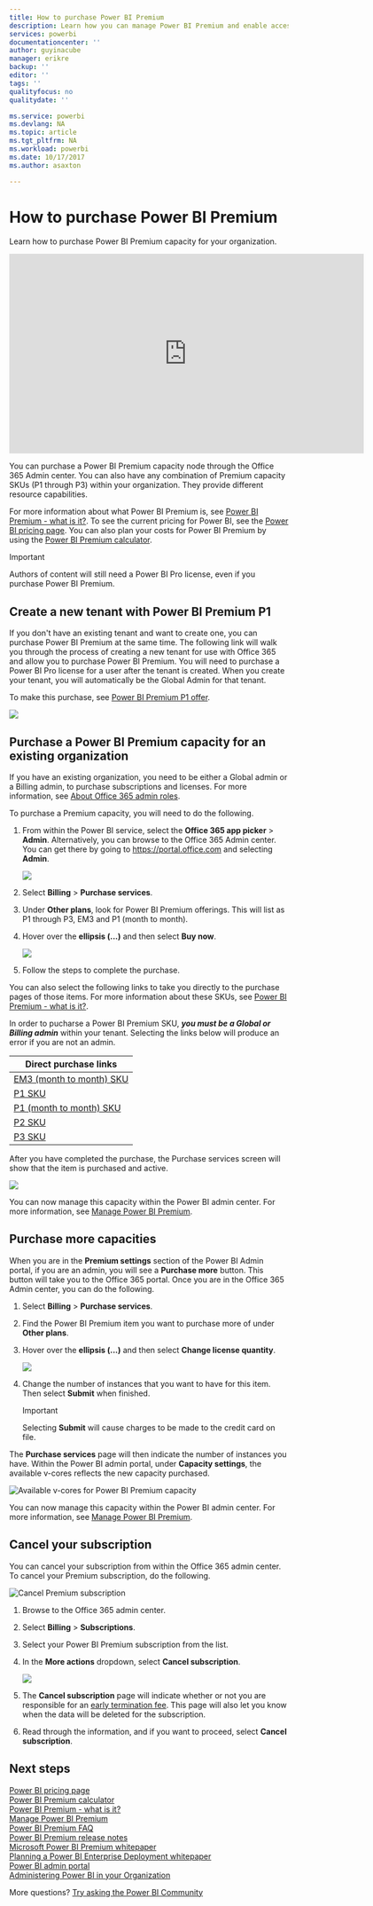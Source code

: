 ```yaml
---
title: How to purchase Power BI Premium
description: Learn how you can manage Power BI Premium and enable access to content for your entire organization.
services: powerbi
documentationcenter: ''
author: guyinacube
manager: erikre
backup: ''
editor: ''
tags: ''
qualityfocus: no
qualitydate: ''

ms.service: powerbi
ms.devlang: NA
ms.topic: article
ms.tgt_pltfrm: NA
ms.workload: powerbi
ms.date: 10/17/2017
ms.author: asaxton

---
```

# How to purchase Power BI Premium
Learn how to purchase Power BI Premium capacity for your organization.

<iframe width="640" height="360" src="https://www.youtube.com/embed/NkvYs5Qp4iA?rel=0&amp;showinfo=0" frameborder="0" allowfullscreen></iframe>

You can purchase a Power BI Premium capacity node through the Office 365 Admin center. You can also have any combination of Premium capacity SKUs (P1 through P3) within your organization. They provide different resource capabilities.

For more information about what Power BI Premium is, see [Power BI Premium - what is it?](service-premium.md). To see the current pricing for Power BI, see the [Power BI pricing page](https://powerbi.microsoft.com/pricing/). You can also plan your costs for Power BI Premium by using the [Power BI Premium calculator](https://powerbi.microsoft.com/calculator/).

> [!IMPORTANT]
> Authors of content will still need a Power BI Pro license, even if you purchase Power BI Premium.
> 
> 

## Create a new tenant with Power BI Premium P1
If you don't have an existing tenant and want to create one, you can purchase Power BI Premium at the same time. The following link will walk you through the process of creating a new tenant for use with Office 365 and allow you to purchase Power BI Premium. You will need to purchase a Power BI Pro license for a user after the tenant is created. When you create your tenant, you will automatically be the Global Admin for that tenant.

To make this purchase, see [Power BI Premium P1 offer](https://signup.microsoft.com/Signup?OfferId=b3ec5615-cc11-48de-967d-8d79f7cb0af1).

![](media/service-admin-premium-purchase/premium-purchase-with-tenant.png)

## Purchase a Power BI Premium capacity for an existing organization
If you have an existing organization, you need to be either a Global admin or a Billing admin, to purchase subscriptions and licenses. For more information, see [About Office 365 admin roles](https://support.office.com/article/About-Office-365-admin-roles-da585eea-f576-4f55-a1e0-87090b6aaa9d).

To purchase a Premium capacity, you will need to do the following.

1. From within the Power BI service, select the **Office 365 app picker** > **Admin**. Alternatively, you can browse to the Office 365 Admin center. You can get there by going to https://portal.office.com and selecting **Admin**.
   
    ![](media/service-admin-premium-purchase/o365-app-picker.png)
2. Select **Billing** > **Purchase services**.
3. Under **Other plans**, look for Power BI Premium offerings. This will list as P1 through P3, EM3 and P1 (month to month).
4. Hover over the **ellipsis (...)** and then select **Buy now**.
   
    ![](media/service-admin-premium-purchase/premium-purchase.png)
5. Follow the steps to complete the purchase.

You can also select the following links to take you directly to the purchase pages of those items. For more information about these SKUs, see [Power BI Premium - what is it?](service-premium.md#premiumskus).

In order to pucharse a Power BI Premium SKU, ***you must be a Global or Billing admin*** within your tenant. Selecting the links below will produce an error if you are not an admin.

| Direct purchase links |
| --- |
| [EM3 (month to month) SKU](https://portal.office.com/SubscriptionDetails?OfferId=4004702D-749C-4F74-BF47-3048F1833780&adminportal=1) |
| [P1 SKU](https://portal.office.com/SubscriptionDetails?OfferId=b3ec5615-cc11-48de-967d-8d79f7cb0af1&adminportal=1) |
| [P1 (month to month) SKU](https://portal.office.com/SubscriptionDetails?OfferId=E4C8EDD3-74A1-4D42-A738-C647972FBE81&adminportal=1) |
| [P2 SKU](https://portal.office.com/SubscriptionDetails?OfferId=062F2AA7-B4BC-4B0E-980F-2072102D8605&adminportal=1) |
| [P3 SKU](https://portal.office.com/SubscriptionDetails?OfferId=40c7d673-375c-42a1-84ca-f993a524fed0&adminportal=1) |

After you have completed the purchase, the Purchase services screen will show that the item is purchased and active.

![](media/service-admin-premium-purchase/premium-purchased.png)

You can now manage this capacity within the Power BI admin center. For more information, see [Manage Power BI Premium](service-admin-premium-manage.md).

## Purchase more capacities
When you are in the **Premium settings** section of the Power BI Admin portal, if you are an admin, you will see a **Purchase more** button. This button will take you to the Office 365 portal. Once you are in the Office 365 Admin center, you can do the following.

1. Select **Billing** > **Purchase services**.
2. Find the Power BI Premium item you want to purchase more of under **Other plans**.
3. Hover over the **ellipsis (...)** and then select **Change license quantity**.
   
    ![](media/service-admin-premium-purchase/premium-purchase-more.png)
4. Change the number of instances that you want to have for this item. Then select **Submit** when finished.
   
   > [!IMPORTANT]
   > Selecting **Submit** will cause charges to be made to the credit card on file.
   > 
   > 

The **Purchase services** page will then indicate the number of instances you have. Within the Power BI admin portal, under **Capacity settings**, the available v-cores reflects the new capacity purchased.

![Available v-cores for Power BI Premium capacity](media/service-admin-premium-purchase/premium-capacities.png)

You can now manage this capacity within the Power BI admin center. For more information, see [Manage Power BI Premium](service-admin-premium-manage.md).

## Cancel your subscription
You can cancel your subscription from within the Office 365 admin center. To cancel your Premium subscription, do the following.

![](media/service-admin-premium-purchase/premium-cancel-subscription.png "Cancel Premium subscription")

1. Browse to the Office 365 admin center.
2. Select **Billing** > **Subscriptions**.
3. Select your Power BI Premium subscription from the list.
4. In the **More actions** dropdown, select **Cancel subscription**.
   
    ![](media/service-admin-premium-purchase/o365-more-actions.png)
5. The **Cancel subscription** page will indicate whether or not you are responsible for an [early termination fee](https://support.office.com/article/early-termination-fees-6487d4de-401a-466f-8bc3-c0beb5cc40d3). This page will also let you know when the data will be deleted for the subscription.
6. Read through the information, and if you want to proceed, select **Cancel subscription**.

## Next steps
[Power BI pricing page](https://powerbi.microsoft.com/pricing/)  
[Power BI Premium calculator](https://powerbi.microsoft.com/calculator/)  
[Power BI Premium - what is it?](service-premium.md)  
[Manage Power BI Premium](service-admin-premium-manage.md)  
[Power BI Premium FAQ](service-premium-faq.md)  
[Power BI Premium release notes](service-premium-release-notes.md)  
[Microsoft Power BI Premium whitepaper](https://aka.ms/pbipremiumwhitepaper)  
[Planning a Power BI Enterprise Deployment whitepaper](https://aka.ms/pbienterprisedeploy)  
[Power BI admin portal](service-admin-portal.md)  
[Administering Power BI in your Organization](service-admin-administering-power-bi-in-your-organization.md)  

More questions? [Try asking the Power BI Community](http://community.powerbi.com/)

